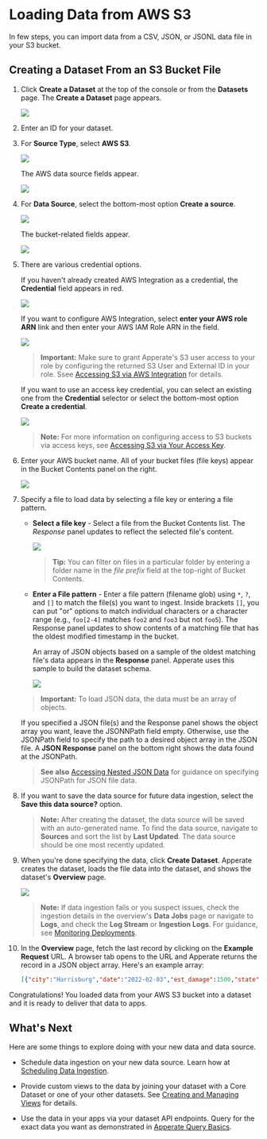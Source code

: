 # Loading Data from AWS S3

In few steps, you can import data from a CSV, JSON, or JSONL data file in your S3 bucket.

## Creating a Dataset From an S3 Bucket File

1. Click **Create a Dataset** at the top of the console or from the **Datasets** page. The **Create a Dataset** page appears.

    ![](./loading-data-from-aws-s3/create-a-dataset.png)

1. Enter an ID for your dataset.

1. For **Source Type**, select **AWS S3**.

    ![](./loading-data-from-aws-s3/source-type-aws-s3.png)

    The AWS data source fields appear.

    ![](./loading-data-from-aws-s3/aws-data-source-fields.png)

1. For **Data Source**, select the bottom-most option **Create a source**.

    ![](./loading-data-from-aws-s3/create-a-source-aws.png)

    The bucket-related fields appear.

    ![](./loading-data-from-aws-s3/bucket-related-fields.png)

1. There are various credential options.

    If you haven't already created AWS Integration as a credential, the **Credential** field appears in red.

    ![](./loading-data-from-aws-s3/no-aws-storage-integration.png)

    If you want to configure AWS Integration, select **enter your AWS role ARN** link and then enter your AWS IAM Role ARN in the field.

    ![](./loading-data-from-aws-s3/enter-aws-iam-role-arn.png)

    > **Important:** Make sure to grant Apperate's S3 user access to your role by configuring the returned S3 User and External ID in your role. Ssee [Accessing S3 via AWS Integration](./accessing-s3-via-storage-integration.md) for details.

    If you want to use an access key credential, you can select an existing one from the **Credential** selector or select the bottom-most option **Create a credential**.

    ![](./loading-data-from-aws-s3/credential-a-credential.png)

    > **Note:** For more information on configuring access to S3 buckets via access keys, see [Accessing S3 via Your Access Key](./accessing-s3-via-your-access-key.md).

1. Enter your AWS bucket name. All of your bucket files (file keys) appear in the Bucket Contents panel on the right.

    ![](./loading-data-from-aws-s3/bucket-contents.png)

1. Specify a file to load data by selecting a file key or entering a file pattern.      

    - **Select a file key** - Select a file from the Bucket Contents list. The *Response* panel updates to reflect the selected file's content.

        ![](./loading-data-from-aws-s3/select-a-file-key.png)

        > **Tip:** You can filter on files in a particular folder by entering a folder name in the *file prefix* field at the top-right of Bucket Contents.

    - **Enter a File pattern** - Enter a file pattern (filename glob) using `*`, `?`, and `[]` to match the file(s) you want to ingest. Inside brackets `[]`, you can put "or" options to match individual characters or a character range (e.g., `foo[2-4]` matches `foo2` and `foo3` but not `foo5`). The Response panel updates to show contents of a matching file that has the oldest modified timestamp in the bucket.

        An array of JSON objects based on a sample of the oldest matching file's data appears in the **Response** panel. Apperate uses this sample to build the dataset schema.

        ![](./loading-data-from-aws-s3/file-pattern-folder-star.png) 

    > **Important:** To load JSON data, the data must be an array of objects.

    If you specified a JSON file(s) and the Response panel shows the object array you want, leave the JSONNPath field empty. Otherwise, use the JSONPath field to specify the path to a desired object array in the JSON file. A **JSON Response** panel on the bottom right shows the data found at the JSONPath.

    > **See also** [Accessing Nested JSON Data](./accessing-nested-json-data.md) for guidance on specifying JSONPath for JSON file data.

1. If you want to save the data source for future data ingestion, select the **Save this data source?** option.

    > **Note:** After creating the dataset, the data source will be saved with an auto-generated name. To find the data source, navigate to **Sources** and sort the list by **Last Updated**. The data source should be one most recently updated.

1. When you're done specifying the data, click **Create Dataset**. Apperate creates the dataset, loads the file data into the dataset, and shows the dataset's **Overview** page.

    ![](./loading-data-from-aws-s3/car-accidents-dataset-overview.png)

    > **Note:** If data ingestion fails or you suspect issues, check the ingestion details in the overview's **Data Jobs**  page or navigate to **Logs**, and check  the **Log Stream** or **Ingestion Logs**. For guidance, see [Monitoring Deployments](../administration/monitoring-deployments.md).

1. In the **Overview** page, fetch the last record by clicking on the **Example Request** URL. A browser tab opens to the URL and Apperate returns the record in a JSON object array. Here's an example array:

    ```json
    [{"city":"Harrisburg","date":"2022-02-03","est_damage":1500,"state":"PA","vin":"SD089VN7678997566"}]
    ```

Congratulations! You loaded data from your AWS S3 bucket into a dataset and it is ready to deliver that data to apps.

## What's Next

Here are some things to explore doing with your new data and data source.

- Schedule data ingestion on your new data source. Learn how at [Scheduling Data Ingestion](./scheduling-data-ingestion.md).

- Provide custom views to the data by joining your dataset with a Core Dataset or one of your other datasets. See [Creating and Managing Views](../managing-your-data/creating-and-managing-views.md) for details.

- Use the data in your apps via your dataset API endpoints. Query for the exact data you want as demonstrated in [Apperate Query Basics](../interacting-with-your-data/apperate-api-basics.md).
